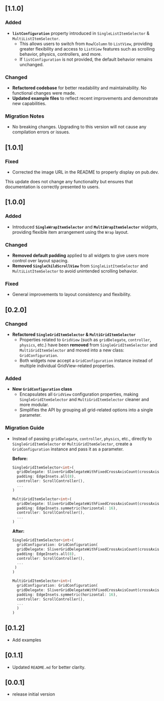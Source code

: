 ## [1.1.0] 

### Added
- **`listConfiguration`** property introduced in `SingleListItemSelector` & `MultiListItemSelector`.
    - This allows users to switch from `Row`/`Column` to `ListView`, providing greater flexibility and access to `ListView` features such as scrolling behavior, physics, controllers, and more.
    - If `listConfiguration` is not provided, the default behavior remains unchanged.

### Changed
- **Refactored codebase** for better readability and maintainability. No functional changes were made.
- **Updated example files** to reflect recent improvements and demonstrate new capabilities.

### Migration Notes
- No breaking changes. Upgrading to this version will not cause any compilation errors or issues.



## [1.0.1]

### Fixed
- Corrected the image URL in the README to properly display on pub.dev.

This update does not change any functionality but ensures that documentation is correctly presented to users. 


## [1.0.0]

### Added

- Introduced **`SingleWrapItemSelector`** and **`MultiWrapItemSelector`** widgets, providing
  flexible item arrangement using the `Wrap` layout.

### Changed

- **Removed default padding** applied to all widgets to give users more control over layout spacing.
- **Removed `SingleChildScrollView`** from `SingleListItemSelector` and `MultiListItemSelector` to
  avoid unintended scrolling behavior.

### Fixed

- General improvements to layout consistency and flexibility.

## [0.2.0]

### Changed

- **Refactored `SingleGridItemSelector` & `MultiGridItemSelector`**
    - Properties related to `GridView` (such as `gridDelegate`, `controller`, `physics`, etc.)  have
      been **removed** from `SingleGridItemSelector` and `MultiGridItemSelector` and moved into a
      new class: `GridConfiguration`.
    - Both widgets now accept a `GridConfiguration` instance instead of multiple individual
      GridView-related properties.

### Added

- **New `GridConfiguration` class**
    - Encapsulates all `GridView` configuration properties, making `SingleGridItemSelector` and
      `MultiGridItemSelector` cleaner and more modular.
    - Simplifies the API by grouping all grid-related options into a single parameter.

### Migration Guide

- Instead of passing `gridDelegate`, `controller`, `physics`, etc., directly to
  `SingleGridItemSelector` or `MultiGridItemSelector`, create a `GridConfiguration` instance and
  pass it as a parameter.

  **Before:**
  ```dart
  SingleGridItemSelector<int>(
    gridDelegate: SliverGridDelegateWithFixedCrossAxisCount(crossAxisCount: 2),
    padding: EdgeInsets.all(8),
    controller: ScrollController(),
    ...
  )

  MultiGridItemSelector<int>(
    gridDelegate: SliverGridDelegateWithFixedCrossAxisCount(crossAxisCount: 3),
    padding: EdgeInsets.symmetric(horizontal: 16),
    controller: ScrollController(),
    ...
  )
  ```

  **After:**
  ```dart
  SingleGridItemSelector<int>(
    gridConfiguration: GridConfiguration(
    gridDelegate: SliverGridDelegateWithFixedCrossAxisCount(crossAxisCount: 2),
    padding: EdgeInsets.all(8),
    controller: ScrollController(),
    ...
   )
  )

  MultiGridItemSelector<int>(
    gridConfiguration: GridConfiguration(
    gridDelegate: SliverGridDelegateWithFixedCrossAxisCount(crossAxisCount: 3),
    padding: EdgeInsets.symmetric(horizontal: 16),
    controller: ScrollController(),
    ...
    )
  )
  ```

## [0.1.2]

- Add examples

## [0.1.1]

- Updated `README.md` for better clarity.

## [0.0.1]

* release initial version



